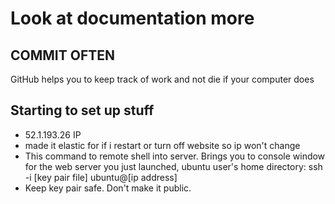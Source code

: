 # Look at documentation more
## COMMIT OFTEN
GitHub helps you to keep track of work and not die if your computer does

## Starting to set up stuff
- 52.1.193.26 IP
- made it elastic for if i restart or turn off website so ip won't change
- This command to remote shell into server. Brings you to console window for the web server you just launched, ubuntu user's home directory: ssh -i [key pair file] ubuntu@[ip address]
- Keep key pair safe. Don't make it public. 
